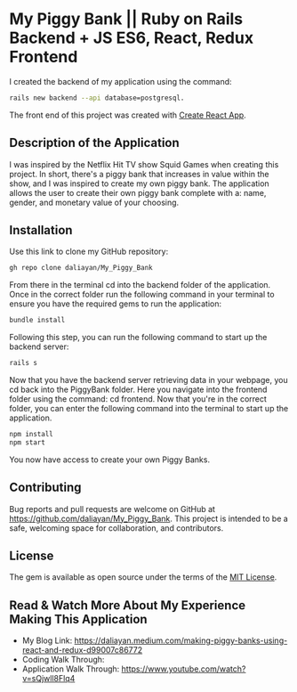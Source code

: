 # My Piggy Bank || Ruby on Rails Backend + JS ES6, React, Redux Frontend

I created the backend of my application using the command:
```bash
rails new backend --api database=postgresql.
```
The front end of this project was created with [Create React App](https://github.com/facebook/create-react-app).

## Description of the Application

I was inspired by the Netflix Hit TV show Squid Games when creating this project. In short, there's a piggy bank that increases in value within the show, and I was inspired to create my own piggy bank. The application allows the user to create their own piggy bank complete with a: name, gender, and monetary value of your choosing.

## Installation

Use this link to clone my GitHub repository:
```bash
gh repo clone daliayan/My_Piggy_Bank
```

From there in the terminal cd into the backend folder of the application. Once in the correct folder run the following command in your terminal to ensure you have the required gems to run the application:
```bash
bundle install
```

Following this step, you can run the following command to start up the backend server:
```bash
rails s
```

Now that you have the backend server retrieving data in your webpage, you cd back into the PiggyBank folder. Here you navigate into the frontend folder using the command: cd frontend. Now that you're in the correct folder, you can enter the following command into the terminal to start up the application.
```bash
npm install
npm start
```
You now have access to create your own Piggy Banks.

## Contributing

Bug reports and pull requests are welcome on GitHub at https://github.com/daliayan/My_Piggy_Bank. This project is intended to be a safe, welcoming space for collaboration, and contributors.

## License

The gem is available as open source under the terms of the [MIT License](https://opensource.org/licenses/MIT).

## Read & Watch More About My Experience Making This Application
- My Blog Link: https://daliayan.medium.com/making-piggy-banks-using-react-and-redux-d99007c86772
- Coding Walk Through:
- Application Walk Through: https://www.youtube.com/watch?v=sQjwll8Flq4